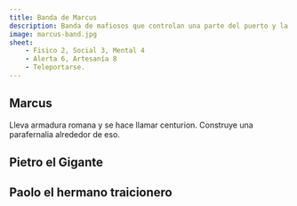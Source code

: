 ```yaml
---
title: Banda de Marcus
description: Banda de mafiosos que controlan una parte del puerto y la zona de la Alianza 
image: marcus-band.jpg
sheet:
    - Fisico 2, Social 3, Mental 4
    - Alerta 6, Artesanía 8
    - Teleportarse.
---
```


## Marcus 
Lleva armadura romana y se hace llamar centurion. Construye una parafernalia alrededor de eso.

## Pietro el Gigante

## Paolo el hermano traicionero
